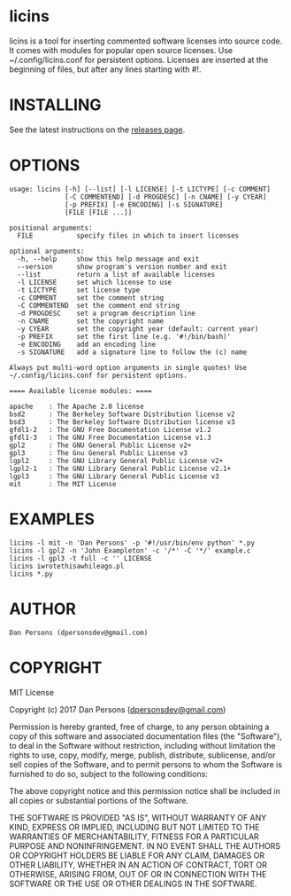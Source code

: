 # licins
licins is a tool for inserting commented software licenses into source code. It comes with modules for popular open source licenses. Use ~/.config/licins.conf for persistent options. Licenses are inserted at the beginning of files, but after any lines starting with #!.

# INSTALLING
See the latest instructions on the [releases page](https://github.com/dogoncouch/licins/releases).

# OPTIONS
```
usage: licins [-h] [--list] [-l LICENSE] [-t LICTYPE] [-c COMMENT]
              [-C COMMENTEND] [-d PROGDESC] [-n CNAME] [-y CYEAR]
              [-p PREFIX] [-e ENCODING] [-s SIGNATURE]
              [FILE [FILE ...]]

positional arguments:
  FILE           specify files in which to insert licenses

optional arguments:
  -h, --help     show this help message and exit
  --version      show program's version number and exit
  --list         return a list of available licenses
  -l LICENSE     set which license to use
  -t LICTYPE     set license type
  -c COMMENT     set the comment string
  -C COMMENTEND  set the comment end string
  -d PROGDESC    set a program description line
  -n CNAME       set the copyright name
  -y CYEAR       set the copyright year (default: current year)
  -p PREFIX      set the first line (e.g. '#!/bin/bash)'
  -e ENCODING    add an encoding line
  -s SIGNATURE   add a signature line to follow the (c) name

Always put multi-word option arguments in single quotes! Use
~/.config/licins.conf for persistent options.
```

```
==== Available license modules: ====

apache    : The Apache 2.0 license
bsd2      : The Berkeley Software Distribution license v2
bsd3      : The Berkeley Software Distribution license v3
gfdl1-2   : The GNU Free Documentation License v1.2
gfdl1-3   : The GNU Free Documentation License v1.3
gpl2      : The GNU General Public License v2+
gpl3      : The Gnu General Public License v3
lgpl2     : The GNU Library General Public License v2+
lgpl2-1   : The GNU Library General Public License v2.1+
lgpl3     : The GNU Library General Public License v3
mit       : The MIT License
```

# EXAMPLES
    licins -l mit -n 'Dan Persons' -p '#!/usr/bin/env python' *.py
    licins -l gpl2 -n 'John Exampleton' -c '/*' -C '*/' example.c
    licins -l gpl3 -t full -c '' LICENSE
    licins iwrotethisawhileago.pl
    licins *.py

# AUTHOR
    Dan Persons (dpersonsdev@gmail.com)

# COPYRIGHT
MIT License

Copyright (c) 2017 Dan Persons (dpersonsdev@gmail.com)

Permission is hereby granted, free of charge, to any person obtaining a copy
of this software and associated documentation files (the "Software"), to deal
in the Software without restriction, including without limitation the rights
to use, copy, modify, merge, publish, distribute, sublicense, and/or sell
copies of the Software, and to permit persons to whom the Software is
furnished to do so, subject to the following conditions:

The above copyright notice and this permission notice shall be included in all
copies or substantial portions of the Software.

THE SOFTWARE IS PROVIDED "AS IS", WITHOUT WARRANTY OF ANY KIND, EXPRESS OR
IMPLIED, INCLUDING BUT NOT LIMITED TO THE WARRANTIES OF MERCHANTABILITY,
FITNESS FOR A PARTICULAR PURPOSE AND NONINFRINGEMENT. IN NO EVENT SHALL THE
AUTHORS OR COPYRIGHT HOLDERS BE LIABLE FOR ANY CLAIM, DAMAGES OR OTHER
LIABILITY, WHETHER IN AN ACTION OF CONTRACT, TORT OR OTHERWISE, ARISING FROM,
OUT OF OR IN CONNECTION WITH THE SOFTWARE OR THE USE OR OTHER DEALINGS IN THE
SOFTWARE.
